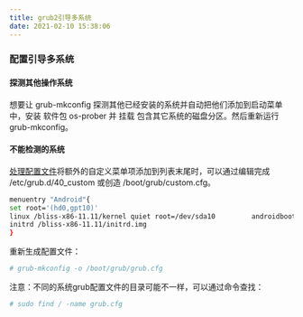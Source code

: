 ```yaml
---
title: grub2引导多系统
date: 2021-02-10 15:38:06
---
```

### 配置引导多系统
#### 探测其他操作系统
想要让 grub-mkconfig 探测其他已经安装的系统并自动把他们添加到启动菜单中，安装 软件包 os-prober 并 挂载 包含其它系统的磁盘分区。然后重新运行 grub-mkconfig。
#### 不能检测的系统
[处理配置文件](https://www.gnu.org/software/grub/manual/grub/html_node/Simple-configuration.html#Simple-configuration)将额外的自定义菜单项添加到列表末尾时，可以通过编辑完成 /etc/grub.d/40_custom 或创造 /boot/grub/custom.cfg。
``` bash
menuentry "Android"{
set root='(hd0,gpt10)'
linux /bliss-x86-11.11/kernel quiet root=/dev/sda10 		androidboot.selinux=permissive acpi_sleep=s3_bios,s3_mode SRC=/bliss-x86-11.11
initrd /bliss-x86-11.11/initrd.img
}

```
重新生成配置文件：
``` bash
# grub-mkconfig -o /boot/grub/grub.cfg
```
注意：不同的系统grub配置文件的目录可能不一样，可以通过命令查找：
``` bash
# sudo find / -name grub.cfg
```
